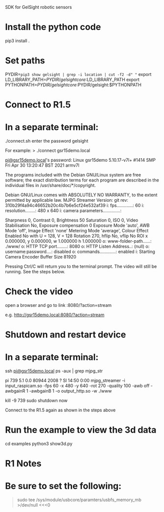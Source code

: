 SDK for GelSight robotic sensors

# Install the python code

pip3 install .

# Set paths

PYDIR=`pip3 show gelsight | grep -i location | cut -f2 -d" "`
export LD_LIBRARY_PATH=$PYDIR/gelsightcore:$LD_LIBRARY_PATH
export PYTHONPATH=$PYDIR/gelsightcore:$PYDIR/gelsight:$PYTHONPATH

# Connect to R1.5
# In a separate terminal:

./connect.sh <device> 
enter the password gelsight

For example:
    > ./connect gsr15demo.local    

pi@gsr15demo.local's password: 
Linux gsr15demo 5.10.17-v7l+ #1414 SMP Fri Apr 30 13:20:47 BST 2021 armv7l

The programs included with the Debian GNU/Linux system are free software;
the exact distribution terms for each program are described in the
individual files in /usr/share/doc/*/copyright.

Debian GNU/Linux comes with ABSOLUTELY NO WARRANTY, to the extent
permitted by applicable law.
MJPG Streamer Version: git rev: 310b29f4a94c46652b20c4b7b6e5cf24e532af39
 i: fps.............: 60
 i: resolution........: 480 x 640
 i: camera parameters..............:

Sharpness 0, Contrast 0, Brightness 50
Saturation 0, ISO 0, Video Stabilisation No, Exposure compensation 0
Exposure Mode 'auto', AWB Mode 'off', Image Effect 'none'
Metering Mode 'average', Colour Effect Enabled No with U = 128, V = 128
Rotation 270, hflip No, vflip No
ROI x 0.000000, y 0.000000, w 1.000000 h 1.000000
 o: www-folder-path......: ./www/
 o: HTTP TCP port........: 8080
 o: HTTP Listen Address..: (null)
 o: username:password....: disabled
 o: commands.............: enabled
 i: Starting Camera
Encoder Buffer Size 81920


Pressing Ctrl/C will return you to the terminal prompt.
The video will still be running. See the steps below.

# Check the video

open a browser and go to link  <device>:8080/?action=stream

e.g.  http://gsr15demo.local:8080/?action=stream


# Shutdown and restart device
# In a separate terminal:

ssh pi@gsr15demo.local
ps -aux | grep mjpg_str

   pi         739  5.1  0.0  80944  2008 ?        Sl   14:50   0:00 mjpg_streamer -i input_raspicam.so -fps 60 -x 480 -y 640 -rot 270 -quality 100 -awb off -awbgainR 1 -awbgainB 1 -o output_http.so -w ./www

kill -9 739
sudo shutdown now

Connect to the R1.5 again as shown in the steps above

# Run the example to view the 3d data
cd examples
python3 show3d.py


# R1 Notes
# Be sure to set the following:

> sudo tee /sys/module/usbcore/paramters/usbfs_memory_mb >/dev/null <<<0

